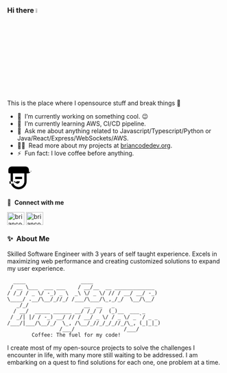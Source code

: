 ### Hi there <a href="https://briancodedev.org"><img src="https://media.giphy.com/media/hvRJCLFzcasrR4ia7z/giphy.gif" width="5%"></a>
This is the place where I opensource stuff and break things :rofl:

- 🔭 &nbsp;I’m currently working on something cool. :wink:
- 🌱 &nbsp;I’m currently learning AWS, CI/CD pipeline.
- 💬 &nbsp;Ask me about anything related to Javascript/Typescript/Python or Java/React/Express/WebSockets/AWS.
- 👨‍💻 &nbsp;Read more about my projects at [briancodedev.org](https://briancodedev.org/projects).
- ⚡ &nbsp;Fun fact: I love coffee before anything.
<svg width="64px" height="64px" viewBox="0 0 24 24" fill="none" xmlns="http://www.w3.org/2000/svg">
    <path fill-rule="evenodd" clip-rule="evenodd" d="M20 2C20.5523 2 21 2.44772 21 3V4C21 5.65685 19.6569 7 18 7H17V14C17 17.866 13.866 21 10 21C6.13401 21 3 17.866 3 14V7H2C1.44772 7 1 6.55228 1 6V4C1 2.34315 2.34315 1 4 1H16C17.6569 1 19 2.34315 19 4V5C19 5.55228 19.4477 6 20 6C20.5523 6 21 5.55228 21 5V3C21 2.44772 20.5523 2 20 2ZM5 7H15V14C15 16.7614 12.7614 19 10 19C7.23858 19 5 16.7614 5 14V7ZM7 14C7 15.1046 7.89543 16 9 16C10.1046 16 11 15.1046 11 14H9C7.89543 14 7 14.8954 7 16C7 14.8954 6.10457 14 5 14C5 14.8954 4.10457 14 3 14V16H2V14C2 14 2.89543 14 4 14C2.89543 14 3 14 3 14C2.89543 14 3 14 3 14V16H5V14H7ZM13 12H7V10H13V12Z" fill="#000000"/>
</svg>


🔗 &nbsp;**Connect with me**
<p align="left">
<a href="https://briancodedev.org/about" target="blank"><img align="center" src="https://cdn.jsdelivr.net/npm/simple-icons@3.0.1/icons/dev-dot-to.svg" alt="briancodedev" height="30" width="40" /></a>
<a href="https://www.linkedin.com/in/brian-kelley-profile/" target="blank"><img align="center" src="https://raw.githubusercontent.com/rahuldkjain/github-profile-readme-generator/master/src/images/icons/Social/linked-in-alt.svg" alt="briancodedev" height="30" width="40" /></a>
  
### ✨&nbsp; About Me

Skilled Software Engineer with 3 years of self taught experience. Excels in maximizing web performance and creating customized solutions to expand my user experience.

```
  ____                  ____                      
 / __ \___  ___ ___    / __/__  __ _____________  
/ /_/ / _ \/ -_) _ \  _\ \/ _ \/ // / __/ __/ -_) 
\____/ .__/\__/_//_/ /___/\___/\_,_/_/  \__/\__/  
   _/_/                  __  __   _               
  / __/  _____ ______ __/ /_/ /  (_)__  ___ _     
 / _/| |/ / -_) __/ // / __/ _ \/ / _ \/ _ `/ _ _ 
/___/|___/\__/_/  \_, /\__/_//_/_/_//_/\_, (_|_|_)
                 /___/                /___/       
        Coffee: The fuel for my code!     
```

  
I create most of my open-source projects to solve the challenges I encounter in life, with many more still waiting to be addressed. I am embarking on a quest to find solutions for each one, one problem at a time.



